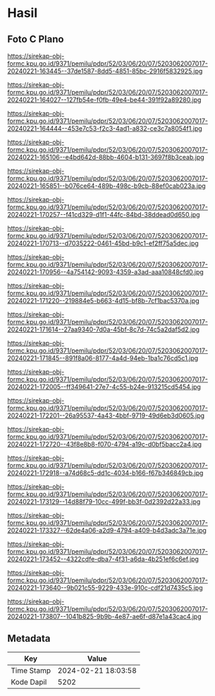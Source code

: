 # Hasil

## Foto C Plano

https://sirekap-obj-formc.kpu.go.id/9371/pemilu/pdpr/52/03/06/20/07/5203062007017-20240221-163445--37de1587-8dd5-4851-85bc-2916f5832925.jpg

https://sirekap-obj-formc.kpu.go.id/9371/pemilu/pdpr/52/03/06/20/07/5203062007017-20240221-164027--127fb54e-f0fb-49e4-be44-391f92a89280.jpg

https://sirekap-obj-formc.kpu.go.id/9371/pemilu/pdpr/52/03/06/20/07/5203062007017-20240221-164444--453e7c53-f2c3-4ad1-a832-ce3c7a8054f1.jpg

https://sirekap-obj-formc.kpu.go.id/9371/pemilu/pdpr/52/03/06/20/07/5203062007017-20240221-165106--e4bd642d-88bb-4604-b131-3697f8b3ceab.jpg

https://sirekap-obj-formc.kpu.go.id/9371/pemilu/pdpr/52/03/06/20/07/5203062007017-20240221-165851--b076ce64-489b-498c-b9cb-88ef0cab023a.jpg

https://sirekap-obj-formc.kpu.go.id/9371/pemilu/pdpr/52/03/06/20/07/5203062007017-20240221-170257--f41cd329-d1f1-44fc-84bd-38ddead0d650.jpg

https://sirekap-obj-formc.kpu.go.id/9371/pemilu/pdpr/52/03/06/20/07/5203062007017-20240221-170713--d7035222-0461-45bd-b9c1-ef2ff75a5dec.jpg

https://sirekap-obj-formc.kpu.go.id/9371/pemilu/pdpr/52/03/06/20/07/5203062007017-20240221-170956--4a754142-9093-4359-a3ad-aaa10848cfd0.jpg

https://sirekap-obj-formc.kpu.go.id/9371/pemilu/pdpr/52/03/06/20/07/5203062007017-20240221-171220--219884e5-b663-4d15-bf8b-7cf1bac5370a.jpg

https://sirekap-obj-formc.kpu.go.id/9371/pemilu/pdpr/52/03/06/20/07/5203062007017-20240221-171614--27aa9340-7d0a-45bf-8c7d-74c5a2daf5d2.jpg

https://sirekap-obj-formc.kpu.go.id/9371/pemilu/pdpr/52/03/06/20/07/5203062007017-20240221-171845--891f8a06-8177-4a4d-94eb-1ba1c76cd5c1.jpg

https://sirekap-obj-formc.kpu.go.id/9371/pemilu/pdpr/52/03/06/20/07/5203062007017-20240221-172005--ff349641-27e7-4c55-b24e-913215cd5454.jpg

https://sirekap-obj-formc.kpu.go.id/9371/pemilu/pdpr/52/03/06/20/07/5203062007017-20240221-172201--26a95537-4a43-4bbf-9719-49d6eb3d0605.jpg

https://sirekap-obj-formc.kpu.go.id/9371/pemilu/pdpr/52/03/06/20/07/5203062007017-20240221-172720--43f8e8b8-f070-4794-a19c-d0bf5bacc2a4.jpg

https://sirekap-obj-formc.kpu.go.id/9371/pemilu/pdpr/52/03/06/20/07/5203062007017-20240221-172918--a74d68c5-dd1c-4034-b166-f67b346849cb.jpg

https://sirekap-obj-formc.kpu.go.id/9371/pemilu/pdpr/52/03/06/20/07/5203062007017-20240221-173129--14d88f79-10cc-499f-bb3f-0d2392d22a33.jpg

https://sirekap-obj-formc.kpu.go.id/9371/pemilu/pdpr/52/03/06/20/07/5203062007017-20240221-173327--62de4a06-a2d9-4794-a409-b4d3adc3a71e.jpg

https://sirekap-obj-formc.kpu.go.id/9371/pemilu/pdpr/52/03/06/20/07/5203062007017-20240221-173452--4322cdfe-dba7-4f31-a6da-4b251ef6c6ef.jpg

https://sirekap-obj-formc.kpu.go.id/9371/pemilu/pdpr/52/03/06/20/07/5203062007017-20240221-173640--9b021c55-9229-433e-910c-cdf21d7435c5.jpg

https://sirekap-obj-formc.kpu.go.id/9371/pemilu/pdpr/52/03/06/20/07/5203062007017-20240221-173807--1041b825-9b9b-4e87-ae6f-d87e1a43cac4.jpg


## Metadata

| Key        | Value               |
| ---------- | ------------------- |
| Time Stamp | 2024-02-21 18:03:58 |
| Kode Dapil | 5202                |



